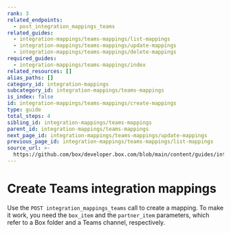 ```yaml
---
rank: 3
related_endpoints:
  - post_integration_mappings_teams
related_guides:
  - integration-mappings/teams-mappings/list-mappings
  - integration-mappings/teams-mappings/update-mappings
  - integration-mappings/teams-mappings/delete-mappings
required_guides:
  - integration-mappings/teams-mappings/index
related_resources: []
alias_paths: []
category_id: integration-mappings
subcategory_id: integration-mappings/teams-mappings
is_index: false
id: integration-mappings/teams-mappings/create-mappings
type: guide
total_steps: 4
sibling_id: integration-mappings/teams-mappings
parent_id: integration-mappings/teams-mappings
next_page_id: integration-mappings/teams-mappings/update-mappings
previous_page_id: integration-mappings/teams-mappings/list-mappings
source_url: >-
  https://github.com/box/developer.box.com/blob/main/content/guides/integration-mappings/teams-mappings/create-mappings.md
---
```

# Create Teams integration mappings

Use the `POST integration_mappings_teams` call to create a mapping.
To make it work, you need the `box_item` and the `partner_item` parameters,
which refer to a Box folder and a Teams channel, respectively.